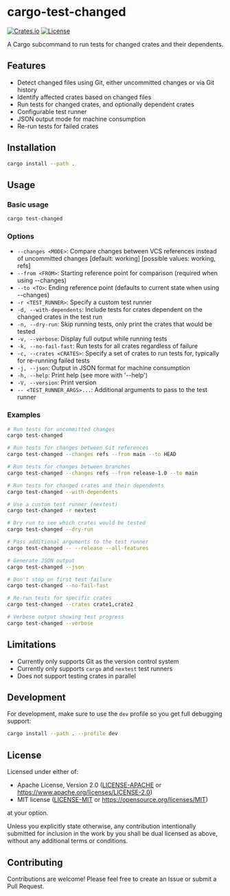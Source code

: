 # cargo-test-changed

[![Crates.io][crate-image]][crate-link]
[![License][license-image]][license-link]

A Cargo subcommand to run tests for changed crates and their dependents.

## Features

- Detect changed files using Git, either uncommitted changes or via Git history
- Identify affected crates based on changed files
- Run tests for changed crates, and optionally dependent crates
- Configurable test runner
- JSON output mode for machine consumption
- Re-run tests for failed crates

## Installation

```bash
cargo install --path .
```

## Usage

### Basic usage

```bash
cargo test-changed
```

### Options

- `--changes <MODE>`: Compare changes between VCS references instead of uncommitted changes [default: working] [possible values: working, refs]
- `--from <FROM>`: Starting reference point for comparison (required when using --changes)
- `--to <TO>`: Ending reference point (defaults to current state when using --changes)
- `-r <TEST_RUNNER>`: Specify a custom test runner
- `-d, --with-dependents`: Include tests for crates dependent on the changed crates in the test run
- `-n, --dry-run`: Skip running tests, only print the crates that would be tested
- `-v, --verbose`: Display full output while running tests
- `-k, --no-fail-fast`: Run tests for all crates regardless of failure
- `-c, --crates <CRATES>`: Specify a set of crates to run tests for, typically for re-running failed tests
- `-j, --json`: Output in JSON format for machine consumption
- `-h, --help`: Print help (see more with '--help')
- `-V, --version`: Print version
- `-- <TEST_RUNNER_ARGS>...`: Additional arguments to pass to the test runner

### Examples

```bash
# Run tests for uncommitted changes
cargo test-changed

# Run tests for changes between Git references
cargo test-changed --changes refs --from main --to HEAD

# Run tests for changes between branches
cargo test-changed --changes refs --from release-1.0 --to main

# Run tests for changed crates and their dependents
cargo test-changed --with-dependents

# Use a custom test runner (nextest)
cargo test-changed -r nextest

# Dry run to see which crates would be tested
cargo test-changed --dry-run

# Pass additional arguments to the test runner
cargo test-changed -- --release --all-features

# Generate JSON output
cargo test-changed --json

# Don't stop on first test failure
cargo test-changed --no-fail-fast

# Re-run tests for specific crates
cargo test-changed --crates crate1,crate2

# Verbose output showing test progress
cargo test-changed --verbose
```

## Limitations

- Currently only supports Git as the version control system
- Currently only supports `cargo` and `nextest` test runners
- Does not support testing crates in parallel

## Development

For development, make sure to use the `dev` profile so you get full debugging support:

```bash
cargo install --path . --profile dev
```

## License

Licensed under either of:

 * Apache License, Version 2.0 ([LICENSE-APACHE] or https://www.apache.org/licenses/LICENSE-2.0)
 * MIT license ([LICENSE-MIT] or https://opensource.org/licenses/MIT)

at your option.

Unless you explicitly state otherwise, any contribution intentionally submitted for inclusion in the work by you shall be dual licensed as above, without any additional terms or conditions.

## Contributing

Contributions are welcome! Please feel free to create an Issue or submit a Pull Request.

[//]: # (badges)
[crate-image]: https://img.shields.io/crates/v/cargo-test-changed
[crate-link]: https://crates.io/crates/cargo-test-changed
[license-image]: https://img.shields.io/crates/l/cargo-test-changed
[license-link]: LICENSE

[//]: # (general links)

[LICENSE-APACHE]: https://github.com/felixpackard/cargo-test-changed/blob/master/LICENSE-APACHE
[LICENSE-MIT]: https://github.com/felixpackard/cargo-test-changed/blob/master/LICENSE-MIT
